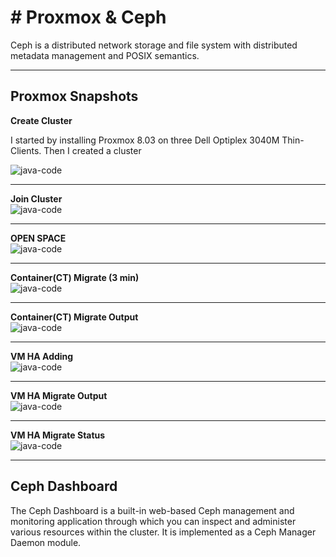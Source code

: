 # # Proxmox & Ceph
Ceph is a distributed network storage and file system with distributed metadata management and POSIX semantics.

---
## Proxmox Snapshots
<b>Create Cluster</b><br>

I started by installing Proxmox 8.03 on three Dell Optiplex 3040M Thin-Clients. Then I created a cluster<br>

![java-code](https://raw.githubusercontent.com/rBums/cheat-sheets/main/server_management/proxmox/ceph/images/ceph-01.png)<hr>
<b>Join Cluster</b><br>
![java-code](https://raw.githubusercontent.com/rBums/cheat-sheets/main/server_management/proxmox/ceph/images/ceph-01.png)<hr>
<b>OPEN SPACE</b><br>
![java-code](https://raw.githubusercontent.com/rBums/cheat-sheets/main/server_management/proxmox/ceph/images/ceph-01.png)<hr>
<b>Container(CT) Migrate (3 min)</b><br>
![java-code](https://raw.githubusercontent.com/rBums/cheat-sheets/main/server_management/proxmox/ceph/images/ceph-01.png)<hr>
<b>Container(CT) Migrate Output</b><br>
![java-code](https://raw.githubusercontent.com/rBums/cheat-sheets/main/server_management/proxmox/ceph/images/ceph-01.png)<hr>
<b>VM HA Adding</b><br>
![java-code](https://raw.githubusercontent.com/rBums/cheat-sheets/main/server_management/proxmox/ceph/images/ceph-01.png)<hr>
<b>VM HA Migrate Output</b><br>
![java-code](https://raw.githubusercontent.com/rBums/cheat-sheets/main/server_management/proxmox/ceph/images/ceph-01.png)<hr>
<b>VM HA Migrate Status</b><br>
![java-code](https://raw.githubusercontent.com/rBums/cheat-sheets/main/server_management/proxmox/ceph/images/ceph-01.png)<br>

---

## Ceph Dashboard

  The Ceph Dashboard is a built-in web-based Ceph management and monitoring application through which you can inspect and administer various resources within the cluster. It is implemented as a Ceph Manager Daemon module.